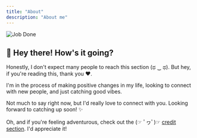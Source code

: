 ```yaml
---
title: "About"
description: "About me"
---
```


![Job Done](/imgs/job_done.png)

## 👋 Hey there! How's it going?

Honestly, I don't expect many people to reach this section (ಥ ‿ ಥ). But hey, if you're reading this, thank you ❤.

I'm in the process of making positive changes in my life, looking to connect with new people, and just catching good vibes.

Not much to say right now, but I'd really love to connect with you. Looking forward to catching up soon! ✨

Oh, and if you're feeling adventurous, check out the (☞ ﾟヮﾟ)☞ [credit section](credits/). I'd appreciate it!
